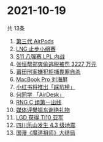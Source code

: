 # 2021-10-19
  共 13条

  <!-- BEGIN -->
  <!-- 最后更新时间:Tue Oct 19 2021 08:13:14 GMT+0000 (Coordinated Universal Time) -->
  1. [第三代 AirPods](https://www.zhihu.com/search?q=airpods3)
1. [LNG 止步小组赛](https://www.zhihu.com/search?q=LNG)
1. [S11 八强赛 LPL 内战](https://www.zhihu.com/search?q=s11八强赛)
1. [张恒帮郑爽偷逃税被罚 3227 万元](https://www.zhihu.com/search?q=张恒)
1. [莆田刑案嫌犯拒捕畏罪自杀](https://www.zhihu.com/search?q=莆田刑案)
1. [MacBook Pro 刘海屏](https://www.zhihu.com/search?q=macbookpro)
1. [小红书将推出「踩坑榜」](https://www.zhihu.com/search?q=小红书)
1. [何同学 「AirDesk」](https://www.zhihu.com/search?q=何同学)
1. [RNG C 组第一出线](https://www.zhihu.com/search?q=RNG)
1. [媒体评樊振东谢绝礼物](https://www.zhihu.com/search?q=樊振东)
1. [LGD 获得 TI10 亚军](https://www.zhihu.com/search?q=LGD)
1. [四川乐山发生 4.3 级地震](https://www.zhihu.com/search?q=乐山)
1. [国漫《魔道祖师》大结局](https://www.zhihu.com/search?q=魔道祖师)
  <!-- END -->
  